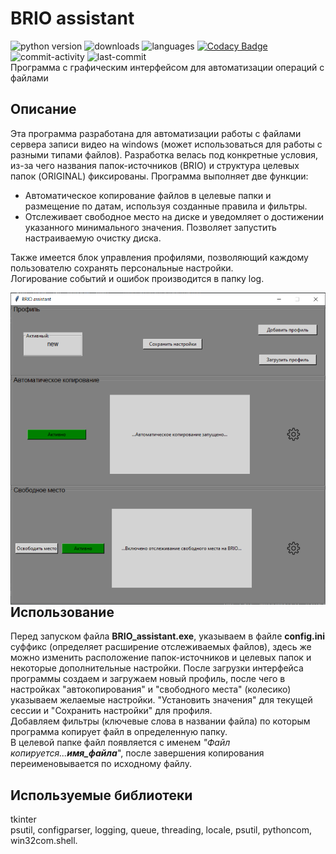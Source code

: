 # BRIO assistant
![python version](https://img.shields.io/badge/python-3.8-brightgreen)
![downloads](https://img.shields.io/github/downloads/geekk0/BRIO_assistant/total)
![languages](https://img.shields.io/github/languages/top/geekk0/BRIO_Assistant)
[![Codacy Badge](https://app.codacy.com/project/badge/Grade/3cc6c94a88dd41be9b84faf38e378752)](https://www.codacy.com/gh/geekk0/BRIO_assistant/dashboard?utm_source=github.com&amp;utm_medium=referral&amp;utm_content=geekk0/BRIO_assistant&amp;utm_campaign=Badge_Grade)![commit-activity](https://img.shields.io/github/commit-activity/y/geekk0/BRIO_Assistant)
![last-commit](https://img.shields.io/github/last-commit/geekk0/BRIO_Assistant)
<br>Программа с графическим интерфейсом для автоматизации операций с файлами

## Описание

Эта программа разработана для автоматизации работы с файлами сервера записи видео на windows (может использоваться для работы с разными типами файлов). Разработка велась под конкретные условия, из-за чего названия папок-источников (BRIO) и структура целевых папок (ORIGINAL) фиксированы. Программа выполняет две функции:    
-  Автоматическое копирование файлов в целевые папки и размещение по датам, используя созданные правила и фильтры. 
-  Отслеживает свободное место на диске и уведомляет о достижении указанного минимального значения. Позволяет запустить настраиваемую очистку диска. 

Также имеется блок управления профилями, позволяющий каждому пользователю сохранять персональные настройки.
<br>Логирование событий и ошибок производится в папку log.

<a href="url"><img src="images/BRIO_assistant.png" align="right" width="540" ></a>

## Использование
Перед запуском файла **BRIO_assistant.exe**, указываем в файле **config.ini** 
суффикс (определяет расширение отслеживаемых файлов),
здесь же можно изменить расположение папок-источников и целевых папок
и некоторые дополнительные настройки.
После загрузки интерфейса программы создаем и загружаем новый профиль, после чего в настройках "автокопирования" и "свободного места" (колесико)
указываем желаемые настройки.  "Установить значения" для текущей сессии и "Сохранить настройки" для профиля.
<br>Добавляем фильтры (ключевые слова в названии файла) по которым программа копирует файл в определенную папку. <br>В целевой папке файл появляется с именем _"Файл копируется...**имя_файла**_", после завершения копирования переименовывается по исходному файлу.

## Используемые библиотеки

tkinter
<br>psutil, configparser, logging, queue, threading, locale, psutil, pythoncom, win32com.shell.
